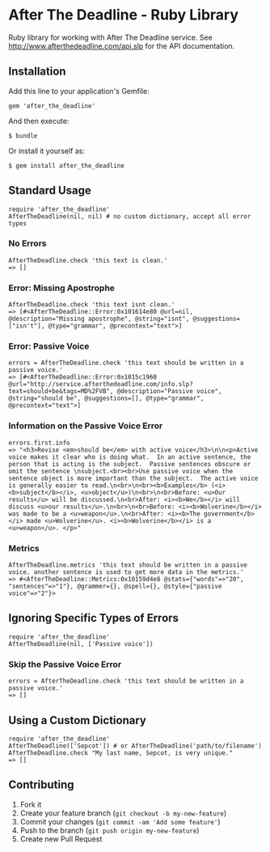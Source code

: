 # After The Deadline - Ruby Library

Ruby library for working with After The Deadline service.
See http://www.afterthedeadline.com/api.slp for the API documentation.

## Installation

Add this line to your application's Gemfile:

    gem 'after_the_deadline'

And then execute:

    $ bundle

Or install it yourself as:

    $ gem install after_the_deadline

## Standard Usage

    require 'after_the_deadline'
    AfterTheDeadline(nil, nil) # no custom dictionary, accept all error types

### No Errors

    AfterTheDeadline.check 'this text is clean.'
    => []

### Error: Missing Apostrophe

    AfterTheDeadline.check 'this text isnt clean.'
    => [#<AfterTheDeadline::Error:0x101614e80 @url=nil, @description="Missing apostrophe", @string="isnt", @suggestions=["isn't"], @type="grammar", @precontext="text">]

### Error: Passive Voice

    errors = AfterTheDeadline.check 'this text should be written in a passive voice.'
    => [#<AfterTheDeadline::Error:0x1015c1960 @url="http://service.afterthedeadline.com/info.slp?text=should+be&tags=MD%2FVB", @description="Passive voice", @string="should be", @suggestions=[], @type="grammar", @precontext="text">]

### Information on the Passive Voice Error

    errors.first.info
    => "<h3>Revise <em>should be</em> with active voice</h3>\n\n<p>Active voice makes it clear who is doing what.  In an active sentence, the person that is acting is the subject.  Passive sentences obscure or omit the sentence \nsubject.<br><br>Use passive voice when the sentence object is more important than the subject.  The active voice is generally easier to read.\n<br>\n<br><b>Examples</b> (<i><b>subject</b></i>, <u>object</u>)\n<br>\n<br>Before: <u>Our results</u> will be discussed.\n<br>After: <i><b>We</b></i> will discuss <u>our results</u>.\n<br>\n<br>Before: <i><b>Wolverine</b></i> was made to be a <u>weapon</u>.\n<br>After: <i><b>The government</b></i> made <u>Wolverine</u>. <i><b>Wolverine</b></i> is a <u>weapon</u>. </p>"

### Metrics

    AfterTheDeadline.metrics 'this text should be written in a passive voice. another sentence is used to get more data in the metrics.'
    => #<AfterTheDeadline::Metrics:0x10159d4e8 @stats={"words"=>"20", "sentences"=>"1"}, @grammer={}, @spell={}, @style={"passive voice"=>"2"}>

## Ignoring Specific Types of Errors

    require 'after_the_deadline'
    AfterTheDeadline(nil, ['Passive voice'])

### Skip the Passive Voice Error

    errors = AfterTheDeadline.check 'this text should be written in a passive voice.'
    => []

## Using a Custom Dictionary

    require 'after_the_deadline'
    AfterTheDeadline(['Sepcot']) # or AfterTheDeadline('path/to/filename')
    AfterTheDeadline.check "My last name, Sepcot, is very unique."
    => []

## Contributing

1. Fork it
2. Create your feature branch (`git checkout -b my-new-feature`)
3. Commit your changes (`git commit -am 'Add some feature'`)
4. Push to the branch (`git push origin my-new-feature`)
5. Create new Pull Request
